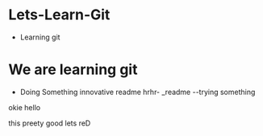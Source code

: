 # Lets-Learn-Git
- Learning git
# We are learning git

- Doing Something innovative
readme
hrhr-
_readme
--trying  something

okie
hello


this preety good
lets reD 
